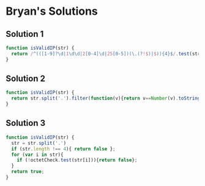 # Bryan's Solutions

## Solution 1
```js
function isValidIP(str) {
  return /^(([1-9]?\d|1\d\d|2[0-4]\d|25[0-5])(\.(?!$)|$)){4}$/.test(str);
}
```

## Solution 2
```js
function isValidIP(str) {
  return str.split('.').filter(function(v){return v==Number(v).toString() && Number(v)<256}).length==4;
}
```

## Solution 3
```js
function isValidIP(str) {
  str = str.split('.')
  if (str.length !== 4){ return false };
  for (var i in str){
    if (!octetCheck.test(str[i])){return false};
  }  
  return true;  
}
```
